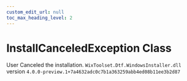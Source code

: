 ```yaml
---
custom_edit_url: null
toc_max_heading_level: 2
---
```

# InstallCanceledException Class
User Canceled the installation.
`WixToolset.Dtf.WindowsInstaller.dll` version `4.0.0-preview.1+7a4632adc0c7b1a363259abb4ed08b11ee3b2d87`
